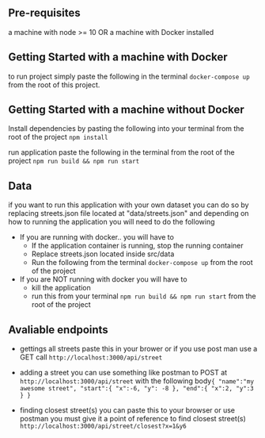 ## Pre-requisites
  a machine with node >= 10 OR a machine with Docker installed 
## Getting Started with a machine with Docker

to run project simply paste the following in the terminal `docker-compose up` from the root of this project.


## Getting Started with a machine without Docker

Install dependencies by pasting the following into your terminal from the root of the project  `npm install`

run application
paste the following in the terminal from the root of the project `npm run build && npm run start`

## Data

if you want to run this application with your own dataset you can do so by replacing streets.json file located at "data/streets.json" and depending on how to running the application you will need to do the following
 - If you are running with docker.. you will have to
	- If the application container is running, stop the running container
	- Replace streets.json located inside src/data
	- Run the following from the terminal `docker-compose up` from the root of the project
 - If you are NOT running with docker you will have to
	- kill the application
	- run this from your terminal `npm run build && npm run start` from the root of the project


## Avaliable endpoints

- gettings all streets 
 paste this in your brower or if you use post man use a GET call `http://localhost:3000/api/street`

 - adding a street
 you can use something like postman to  POST at `http://localhost:3000/api/street`
 with the following body`
 {
	"name":"my awesome street",
	"start":{
		"x":-6,
		"y": -8
	},
	"end":{
		"x":2,
		"y":3
	}
}
 `

 - finding closest street(s)
you can paste this to  your browser or use postman you must give it a point of reference to find closest street(s)
 `http://localhost:3000/api/street/closest?x=1&y6`
